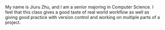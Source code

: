 My name is Jiuru Zhu, and I am a senior majoring in Computer Science. I feel that this class gives a good taste of real world workflow as well as giving good practice with version control and working on multiple parts of a project.
